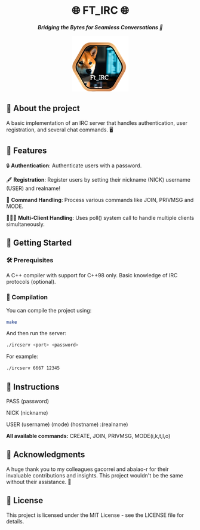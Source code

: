 <h1 align="center">
	🌐 FT_IRC 🌐
</h1>

<p align="center">
	<b><i> Bridging the Bytes for Seamless Conversations 🌉</i></b>
</p>

<div align="center">
<img alt="FT_IRC" src="https://github.com/joao-per/joao-per/blob/main/Badges/Ft_irc.png" />
</div>

## 🧠 About the project
A basic implementation of an IRC server that handles authentication, user registration, and several chat commands. 🖥️

## 🌟 Features
🔒 **Authentication**: Authenticate users with a password.

🖋️ **Registration**: Register users by setting their nickname (NICK) username (USER) and realname!

📜 **Command Handling**: Process various commands like JOIN, PRIVMSG and MODE.

🧑‍🤝‍🧑 **Multi-Client Handling**: Uses poll() system call to handle multiple clients simultaneously.

## 🚀 Getting Started
### 🛠️ Prerequisites
A C++ compiler with support for C++98 only.
Basic knowledge of IRC protocols (optional).

### 📖 Compilation
You can compile the project using:

```bash
make
```

And then run the server:
```bash
./ircserv <port> <password>
```

For example:
```bash
./ircserv 6667 12345
```
## 📖 Instructions
PASS (password)

NICK (nickname)

USER (username) (mode) (hostname) :(realname)

**All available commands:** CREATE, JOIN, PRIVMSG, MODE(i,k,t,l,o)

## 🙏 Acknowledgments
A huge thank you to my colleagues gacorrei and abaiao-r for their invaluable contributions and insights. This project wouldn't be the same without their assistance. 🙌

## 📝 License
This project is licensed under the MIT License - see the LICENSE file for details.
